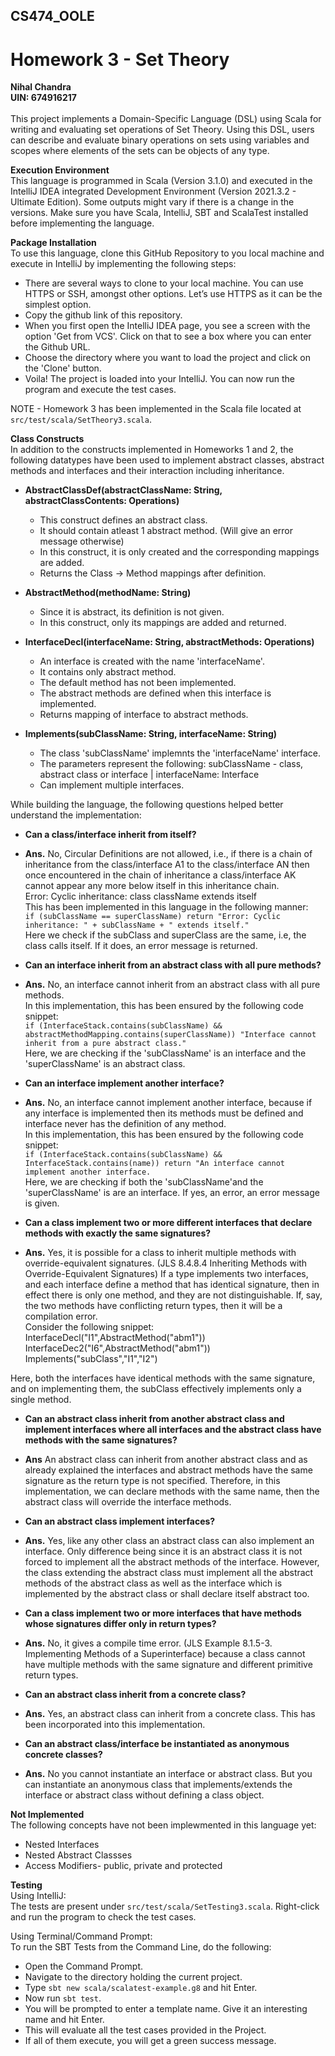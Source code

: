 ## CS474_OOLE
# Homework 3 - Set Theory
**Nihal Chandra**<br>
**UIN: 674916217**<br><br>
This project implements a Domain-Specific Language (DSL) using Scala for writing and evaluating set operations of Set Theory. Using this DSL, users can describe and evaluate binary operations on sets using variables and scopes where elements of the sets can be objects of any type.

**Execution Environment**<br>
This language is programmed in Scala (Version 3.1.0) and executed in the IntelliJ IDEA integrated Development Environment (Version 2021.3.2 - Ultimate Edition). Some outputs might vary if there is a change in the versions. Make sure you have Scala, IntelliJ, SBT and ScalaTest installed before implementing the language.

**Package Installation**<br>
To use this language, clone this GitHub Repository to you local machine and execute in IntelliJ by implementing the following steps:
- There are several ways to clone to your local machine. You can use HTTPS or SSH, amongst other options. Let’s use HTTPS as it can be the simplest option. 
- Copy the github link of this repository.
- When you first open the IntelliJ IDEA page, you see a screen with the  option 'Get from VCS'. Click on that to see a box where you can enter the Github URL. 
- Choose the directory where you want to load the project and click  on the 'Clone' button.
- Voila! The project is loaded into your IntelliJ. You can now run the program and execute the test cases.

NOTE - Homework 3 has been implemented in the Scala file located at ```src/test/scala/SetTheory3.scala```.

**Class Constructs**<br>
In addition to the constructs implemented in Homeworks 1 and 2, the following datatypes have been used to implement abstract classes, abstract methods and interfaces and their interaction including inheritance.

- **AbstractClassDef(abstractClassName: String, abstractClassContents: Operations)**<br>
  - This construct defines an abstract class.
  - It should contain atleast 1 abstract method. (Will give an error message otherwise)
  - In this construct, it is only created and the corresponding mappings are added.
  - Returns the Class -> Method mappings after definition.

- **AbstractMethod(methodName: String)**<br>
  - Since it is abstract, its definition is not given.
  - In this construct, only its mappings are added and returned.

- **InterfaceDecl(interfaceName: String, abstractMethods: Operations)**<br>
  - An interface is created with the name 'interfaceName'.
  - It contains only abstract method.
  - The default method has not been implemented.
  - The abstract methods are defined when this interface is implemented.
  - Returns mapping of interface to abstract methods.

- **Implements(subClassName: String, interfaceName: String)**<br>
  - The class 'subClassName' implemnts the 'interfaceName' interface.
  - The parameters represent the following: subClassName - class, abstract class or interface | interfaceName: Interface
  - Can implement multiple interfaces.

While building the language, the following questions helped better understand the implementation:
- **Can a class/interface inherit from itself?**
- **Ans.** No, Circular Definitions are not allowed, i.e., if there is a chain of inheritance from the class/interface A1 to the class/interface AN then once encountered in the chain of inheritance a class/interface AK cannot appear any more below itself in this inheritance chain.
<br>Error: Cyclic inheritance: class className extends itself
<br>This has been implemented in this language in the following manner:
<br>```if (subClassName == superClassName) return "Error: Cyclic inheritance: " + subClassName + " extends itself."```
<br>Here we check if the subClass and superClass are the same, i.e, the class calls itself. If it does, an error message is returned.

- **Can an interface inherit from an abstract class with all pure methods?** 
- **Ans.** No, an interface cannot inherit from an abstract class with all pure methods.
<br> In this implementation, this has been ensured by the following code snippet:
<br> ```if (InterfaceStack.contains(subClassName) && abstractMethodMapping.contains(superClassName))
              "Interface cannot inherit from a pure abstract class."```
<br>Here, we are checking if the 'subClassName' is an interface and the 'superClassName' is an abstract class.

- **Can an interface implement another interface?** 
- **Ans.** No, an interface cannot implement another interface, because if any interface is implemented then its methods must be defined and interface never has the definition of any method.
<br> In this implementation, this has been ensured by the following code snippet:
<br> ```if (InterfaceStack.contains(subClassName) && InterfaceStack.contains(name))
              return "An interface cannot implement another interface.```
<br>Here, we are checking if both the 'subClassName'and the 'superClassName' is are an interface. If yes, an error, an error message is given.

- **Can a class implement two or more different interfaces that declare methods with exactly the same signatures?** 
- **Ans.** Yes, it is possible for a class to inherit multiple methods with override-equivalent signatures. (JLS 8.4.8.4 Inheriting Methods with Override-Equivalent Signatures) If a type implements two interfaces, and each interface define a method that has identical signature, then in effect there is only one method, and they are not distinguishable. If, say, the two methods have conflicting return types, then it will be a compilation error.
<br>Consider the following snippet: <br>
InterfaceDecl("I1",AbstractMethod("abm1"))<br>
InterfaceDec2("I6",AbstractMethod("abm1"))<br>
Implements("subClass","I1","I2")<br>

Here, both the interfaces have identical methods with the same signature, and on implementing them, the subClass effectively implements only a single method.

- **Can an abstract class inherit from another abstract class and implement interfaces where all interfaces and the abstract class have methods with the same signatures?**
- **Ans** An abstract class can inherit from another abstract class and as already explained the interfaces and abstract methods have the same signature as the return type is not specified. Therefore, in this implementation, we can declare methods with the same name, then the abstract class will override the interface methods. 

- **Can an abstract class implement interfaces?** 
- **Ans.** Yes,	like any other class an abstract class can also implement an interface. Only difference being since it is an abstract class it is not forced to implement all the abstract methods of the interface. However, the class extending the abstract class must implement all the abstract methods of the abstract class as well as the interface which is implemented by the abstract class or shall declare itself abstract too.

- **Can a class implement two or more interfaces that have methods whose signatures differ only in return types?** 
- **Ans.** No, it gives a compile time error. (JLS Example 8.1.5-3. Implementing Methods of a Superinterface) because a class cannot have multiple methods with the same signature and different primitive return types.

- **Can an abstract class inherit from a concrete class?** 
- **Ans.** Yes, an abstract class can inherit from a concrete class. This has been incorporated into this implementation.

- **Can an abstract class/interface be instantiated as anonymous concrete classes?** 
- **Ans.** No you cannot instantiate an interface or abstract class. But you can instantiate an anonymous class that implements/extends the interface or abstract class without defining a class object.

**Not Implemented**<br>
The following concepts have not been implewmented in this language yet:
- Nested Interfaces
- Nested Abstract Classses
- Access Modifiers- public, private and protected

**Testing**<br>
Using IntelliJ:<br>
The tests are present under ```src/test/scala/SetTesting3.scala```. Right-click and run the program to check the test cases. 

Using Terminal/Command Prompt:<br>
To run the SBT Tests from the Command Line, do the following:
  - Open the Command Prompt.
  - Navigate to the directory holding the current project.
  - Type ```sbt new scala/scalatest-example.g8``` and hit Enter.
  - Now run ```sbt test```.
  - You will be prompted to enter a template name. Give it an interesting name and hit Enter. 
  - This will evaluate all the test cases provided in the Project.
  - If all of them execute, you will get a green success message.
